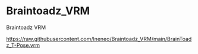 # Braintoadz_VRM
Braintoadz VRM

https://raw.githubusercontent.com/lneneo/Braintoadz_VRM/main/BrainToadz_T-Pose.vrm
